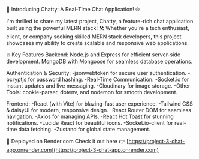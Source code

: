 🚀 Introducing Chatty: A Real-Time Chat Application! 🌐

I'm thrilled to share my latest project, Chatty, a feature-rich chat application built using the powerful MERN stack! 🛠️ Whether you're a tech enthusiast, client, or company seeking skilled MERN stack developers, this project showcases my ability to create scalable and responsive web applications.

🔥 Key Features
Backend:
Node.js and Express for efficient server-side development.
MongoDB with Mongoose for seamless database operations.

Authentication & Security:
-jsonwebtoken for secure user authentication.
-bcryptjs for password hashing.
-Real-Time Communication:
-Socket.io for instant updates and live messaging.
-Cloudinary for image storage.
-Other Tools: cookie-parser, dotenv, and nodemon for smooth development.

Frontend:
-React (with Vite) for blazing-fast user experience.
-Tailwind CSS & daisyUI for modern, responsive design.
-React Router DOM for seamless navigation.
-Axios for managing APIs.
-React Hot Toast for stunning notifications.
-Lucide React for beautiful icons.
-Socket.io-client for real-time data fetching.
-Zustand for global state management.

🌟 Deployed on Render.com
Check it out here 👉 [https://project-3-chat-app.onrender.com](https://project-3-chat-app.onrender.com)
